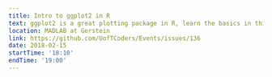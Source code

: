 ```yaml
---
title: Intro to ggplot2 in R
text: ggplot2 is a great plotting package in R, learn the basics in this lesson!
location: MADLAB at Gerstein
link: https://github.com/UofTCoders/Events/issues/136
date: 2018-02-15
startTime: '18:10'
endTime: '19:00'
---
```

